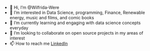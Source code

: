 - 👋 Hi, I’m @Wilfrida-Were
- 👀 I’m interested in Data Science, programming, Finance, Renewable energy, music and films, and comic books
- 🌱 I’m currently learning and engaging with data science concepts everyday
- 💞️ I’m looking to collaborate on open source projects in my areas of interest
- 📫 How to reach me [LinkedIn](https://www.linkedin.com/in/wilfridawere/)

<!---
Wilfrida-Were/Wilfrida-Were is a ✨ special ✨ repository because its `README.md` (this file) appears on your GitHub profile.
You can click the Preview link to take a look at your changes.
--->
